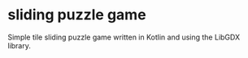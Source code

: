 # sliding puzzle game

Simple tile sliding puzzle game written in Kotlin and using the LibGDX library.
